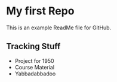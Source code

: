 # My first Repo

This is an example ReadMe file for GitHub.

## Tracking Stuff

* Project for 1950
* Course Material
* Yabbadabbadoo
